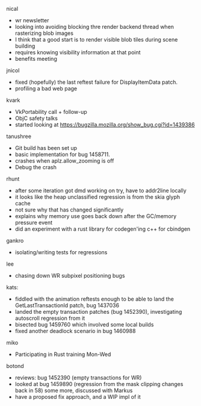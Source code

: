 

nical
* wr newsletter
* looking into avoiding blocking thre render backend thread when rasterizing blob images
* I think that a good start is to render visible blob tiles during scene building
* requires knowing visibility information at that point
* benefits meeting



jnicol
* fixed (hopefully) the last reftest failure for DisplayItemData patch.
* profiling a bad web page



kvark
* VkPortability call + follow-up
* ObjC safety talks
* started looking at https://bugzilla.mozilla.org/show_bug.cgi?id=1439386




tanushree 
* Git build has been set up 
* basic implementation for bug 1458711. 
* crashes when aplz.allow_zooming is off 
* Debug the crash 



rhunt
* after some iteration got dmd working on try, have to addr2line locally
* it looks like the heap unclassified regression is from the skia glyph cache
* not sure why that has changed significantly
* explains why memory use goes back down after the GC/memory pressure event
* did an experiment with a rust library for codegen'ing c++ for cbindgen



gankro
* isolating/writing tests for regressions



lee
* chasing down WR subpixel positioning bugs



kats:
* fiddled with the animation reftests enough to be able to land the GetLastTransactionId patch, bug 1437036
* landed the empty transaction patches (bug 1452390), investigating autoscroll regression from it
* bisected bug 1459760 which involved some local builds
* fixed another deadlock scenario in bug 1460988



miko
* Participating in Rust training Mon-Wed



botond
* reviews: bug 1452390 (empty transactions for WR)
* looked at bug 1459890 (regression from the mask clipping changes back in 58) some more, discussed with Markus 
* have a proposed fix approach, and a WIP impl of it



